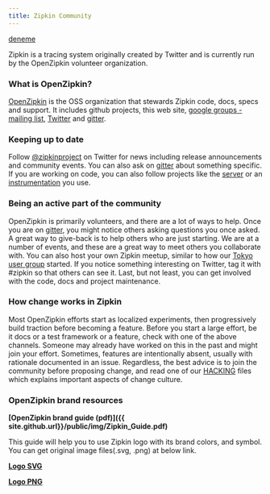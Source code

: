 ```yaml
---
title: Zipkin Community
---
```


[deneme](./architecture.md)

Zipkin is a tracing system originally created by Twitter and is currently run by
the OpenZipkin volunteer organization.

### What is OpenZipkin?
[OpenZipkin](https://github.com/openzipkin/) is the OSS organization that stewards
Zipkin code, docs, specs and support. It includes github projects, this web site,
[google groups - mailing list](https://groups.google.com/forum/#!forum/zipkin-user),
[Twitter](https://twitter.com/zipkinproject) and [gitter](https://gitter.im/openzipkin/zipkin).

### Keeping up to date
Follow [@zipkinproject](https://twitter.com/zipkinproject) on Twitter for news
including release announcements and community events. You can also ask on [gitter](https://gitter.im/openzipkin/zipkin) about something specific. If you are working on code, you can also
follow projects like the [server](https://github.com/openzipkin/zipkin) or an [instrumentation](https://zipkin.io/pages/tracers_instrumentation.html) you use.

### Being an active part of the community
OpenZipkin is primarily volunteers, and there are a lot of ways to help. Once you
are on [gitter](https://gitter.im/openzipkin/zipkin), you might notice others asking
questions you once asked. A great way to give-back is to help others who are just
starting. We are at a number of events, and these are a great way to meet others
you collaborate with. You can also host your own Zipkin meetup, similar to how our
[Tokyo user group](https://zipkin.connpass.com/) started. If you notice something
interesting on Twitter, tag it with #zipkin so that others can see it. Last, but not
least, you can get involved with the code, docs and project maintenance.

### How change works in Zipkin
Most OpenZipkin efforts start as localized experiments, then progressively build
traction before becoming a feature. Before you start a large effort, be it docs or
a test framework or a feature, check with one of the above channels. Someone may
already have worked on this in the past and might join your effort. Sometimes,
features are intentionally absent, usually with rationale documented in an issue.
Regardless, the best advice is to join the community before proposing change, and
read one of our [HACKING](https://github.com/openzipkin/brave/blob/master/HACKING.md) files
which explains important aspects of change culture.


### OpenZipkin brand resources
**[OpenZipkin brand guide (pdf)]({{ site.github.url}}/public/img/Zipkin_Guide.pdf)**

This guide will help you to use Zipkin logo with its brand colors, and symbol. You can get original image files(.svg, .png) at below link. 

**[Logo SVG](https://github.com/openzipkin/openzipkin.github.io/tree/master/public/img/logo_svg)**

**[Logo PNG](https://github.com/openzipkin/openzipkin.github.io/tree/master/public/img/logo_png)**
